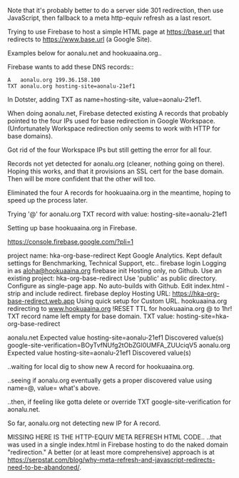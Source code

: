 Note that it's probably better to do a server side 301 redirection, then use JavaScript, then fallback to a meta http-equiv refresh as a last resort.

Trying to use Firebase to host a simple HTML page at https://base.url that redirects to https://www.base.url (a Google Site).

Examples below for aonalu.net and hookuaaina.org..

Firebase wants to add these DNS records::

	A   aonalu.org 199.36.158.100
	TXT aonalu.org hosting-site=aonalu-21ef1

In Dotster, adding TXT as name=hosting-site, value=aonalu-21ef1.

When doing aonalu.net, Firebase detected existing A records that probably
pointed to the four IPs used for base redirection in Google Workspace.
(Unfortunately Workspace redirection only seems to work with HTTP for base
domains).

Got rid of the four Workspace IPs but still getting the error for all four.

Records not yet detected for aonalu.org (cleaner, nothing going on there).
Hoping this works, and that it provisions an SSL cert for the base domain.
Then will be more confident that the other will too.

Eliminated the four A records for hookuaaina.org in the meantime, hoping to
speed up the process later.

Trying '@' for aonalu.org TXT record with value: hosting-site=aonalu-21ef1

Setting up base hookuaaina.org in Firebase.

https://console.firebase.google.com/?pli=1

project name: hka-org-base-redirect
Kept Google Analytics.
Kept default settings for Benchmarking, Technical Support, etc..
firebase login
Logging in as aloha@hookuaaina.org
firebase init
Hosting only, no Github.
Use an existing project: hka-org-base-redirect
Use 'public' as public directory.
Configure as single-page app.
No auto-builds with Github.
Edit index.html - strip and include redirect.
firebase deploy
Hosting URL: https://hka-org-base-redirect.web.app
Using quick setup for Custom URL.
hookuaaina.org redirecting to www.hookuaaina.org
!RESET TTL for hookuaaina.org @ to 1hr!
TXT record name left empty for base domain.
TXT value: hosting-site=hka-org-base-redirect

aonalu.net
  Expected value hosting-site=aonalu-21ef1
  Discovered value(s) google-site-verification=BOyTvfNUfg2tObZGI0UMFA_ZUUciqV5
aonalu.org
  Expected value hosting-site=aonalu-21ef1
  Discovered value(s)

..waiting for local dig to show new A record for hookuaaina.org.

..seeing if aonalu.org eventually gets a proper discovered value using name=@,
value= what's above.

..then, if feeling like gotta delete or override TXT google-site-verification
for aonalu.net.

So far, aonalu.org not detecting new IP for A record.

MISSING HERE IS THE HTTP-EQUIV META REFRESH HTML CODE..
..that was used in a single index.html in Firebase hosting to do the naked domain "redirection." A better (or at least more comprehensive) approach is at https://serpstat.com/blog/why-meta-refresh-and-javascript-redirects-need-to-be-abandoned/.
